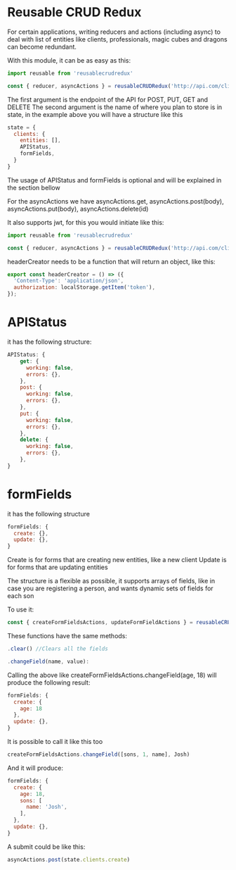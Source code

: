 # Reusable CRUD Redux

For certain applications, writing reducers and actions (including async) to deal with list of entities like clients, professionals, magic cubes and dragons can become redundant.

With this module, it can be as easy as this:

```js
import reusable from 'reusablecrudredux'

const { reducer, asyncActions } = reusableCRUDRedux('http://api.com/clients', 'clients');
```

The first argument is the endpoint of the API for POST, PUT, GET and DELETE
The second argument is the name of where you plan to store is in state, in the example above you will have a structure like this

```js
state = {
  clients: {
    entities: [],
    APIStatus,
    formFields,
  }
}
```

The usage of APIStatus and formFields is optional and will be explained in the section bellow

For the asyncActions we have asyncActions.get, asyncActions.post(body), asyncActions.put(body), asyncActions.delete(id)

It also supports jwt, for this you would initiate like this:

```js
import reusable from 'reusablecrudredux'

const { reducer, asyncActions } = reusableCRUDRedux('http://api.com/clients', 'clients', headerCreator);
```

headerCreator needs to be a function that will return an object, like this:

```js
export const headerCreator = () => ({
  'Content-Type': 'application/json',
  authorization: localStorage.getItem('token'),
});
```

# APIStatus
it has the following structure:

```js
APIStatus: {
    get: {
      working: false,
      errors: {},
    },
    post: {
      working: false,
      errors: {},
    },
    put: {
      working: false,
      errors: {},
    },
    delete: {
      working: false,
      errors: {},
    },
}
```

# formFields
it has the following structure

```js
formFields: {
  create: {},
  update: {},
}
```

Create is for forms that are creating new entities, like a new client
Update is for forms that are updating entities

The structure is a flexible as possible, it supports arrays of fields, like in case you are registering a person, and wants dynamic sets of fields for each son

To use it:

```js
const { createFormFieldsActions, updateFormFieldActions } = reusableCRUDRedux('http://api.com/clients', 'clients', headerCreator);
```

These functions have the same methods:
```js
.clear() //Clears all the fields
```

```js
.changeField(name, value):
```
Calling the above like createFormFieldsActions.changeField(age, 18) will produce the following result:

```js
formFields: {
  create: {
    age: 18
  },
  update: {},
}
```


It is possible to call it like this too

```js
createFormFieldsActions.changeField([sons, 1, name], Josh)
```

And it will produce:

```js
formFields: {
  create: {
    age: 18,
    sons: [
      name: 'Josh',
    ],
  },
  update: {},
}
```

A submit could be like this:

```js
asyncActions.post(state.clients.create)
```
